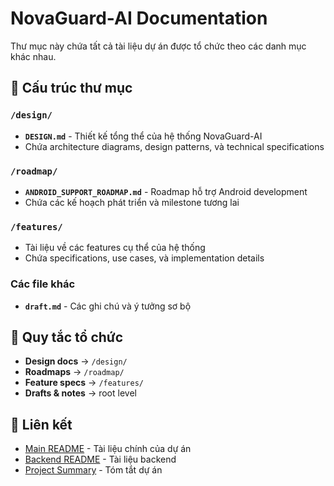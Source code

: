 # NovaGuard-AI Documentation

Thư mục này chứa tất cả tài liệu dự án được tổ chức theo các danh mục khác nhau.

## 📁 Cấu trúc thư mục

### `/design/`
- **`DESIGN.md`** - Thiết kế tổng thể của hệ thống NovaGuard-AI
- Chứa architecture diagrams, design patterns, và technical specifications

### `/roadmap/`
- **`ANDROID_SUPPORT_ROADMAP.md`** - Roadmap hỗ trợ Android development
- Chứa các kế hoạch phát triển và milestone tương lai

### `/features/`
- Tài liệu về các features cụ thể của hệ thống
- Chứa specifications, use cases, và implementation details

### Các file khác
- **`draft.md`** - Các ghi chú và ý tưởng sơ bộ

## 📝 Quy tắc tổ chức

- **Design docs** → `/design/`
- **Roadmaps** → `/roadmap/`  
- **Feature specs** → `/features/`
- **Drafts & notes** → root level

## 🔗 Liên kết

- [Main README](../README.md) - Tài liệu chính của dự án
- [Backend README](../novaguard-backend/README.md) - Tài liệu backend
- [Project Summary](../novaguard-backend/docs/summaries/PROJECT_SUMMARY.md) - Tóm tắt dự án 
